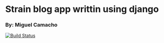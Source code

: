 # Strain blog app writtin using django
### By: Miguel Camacho

[![Build Status](https://travis-ci.org/MACmidiDEV/strain-blog.svg?branch=master)](https://travis-ci.org/MACmidiDEV/strain-blog)